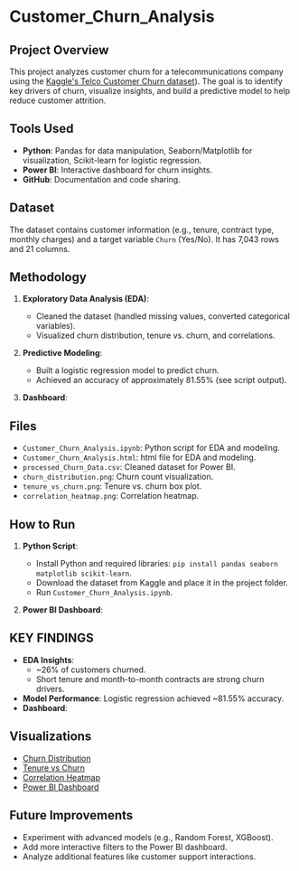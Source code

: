 # Customer_Churn_Analysis

## Project Overview
This project analyzes customer churn for a telecommunications company using the [Kaggle's Telco Customer Churn dataset](https://www.kaggle.com/datasets/blastchar/telco-customer-churn)). The goal is to identify key drivers of churn, visualize insights, and build a predictive model to help reduce customer attrition.

## Tools Used
- **Python**: Pandas for data manipulation, Seaborn/Matplotlib for visualization, Scikit-learn for logistic regression.
- **Power BI**: Interactive dashboard for churn insights.
- **GitHub**: Documentation and code sharing.

## Dataset
The dataset contains customer information (e.g., tenure, contract type, monthly charges) and a target variable `Churn` (Yes/No). It has 7,043 rows and 21 columns.

## Methodology
1. **Exploratory Data Analysis (EDA)**:
   - Cleaned the dataset (handled missing values, converted categorical variables).
   - Visualized churn distribution, tenure vs. churn, and correlations.
   
2. **Predictive Modeling**:
   - Built a logistic regression model to predict churn.
   - Achieved an accuracy of approximately 81.55% (see script output).

3. **Dashboard**:
   
     
## Files
- `Customer_Churn_Analysis.ipynb`: Python script for EDA and modeling.
- `Customer_Churn_Analysis.html`: html file for EDA and modeling.
- `processed_Churn_Data.csv`: Cleaned dataset for Power BI.
- `churn_distribution.png`: Churn count visualization.
- `tenure_vs_churn.png`: Tenure vs. churn box plot.
- `correlation_heatmap.png`: Correlation heatmap.
  

## How to Run
1. **Python Script**:
   - Install Python and required libraries: `pip install pandas seaborn matplotlib scikit-learn`.
   - Download the dataset from Kaggle and place it in the project folder.
   - Run `Customer_Churn_Analysis.ipynb`.

2. **Power BI Dashboard**:
  

## KEY FINDINGS
- **EDA Insights**:
  - ~26% of customers churned.
  - Short tenure and month-to-month contracts are strong churn drivers.
- **Model Performance**: Logistic regression achieved ~81.55% accuracy.
- **Dashboard**: 

## Visualizations
- [Churn Distribution](Visualizations/churn_distribution.png)
- [Tenure vs Churn](tenure_vs_churn.png)
- [Correlation Heatmap](Visualizations/Correlation_heatmap.png)
- [Power BI Dashboard]()

## Future Improvements
- Experiment with advanced models (e.g., Random Forest, XGBoost).
- Add more interactive filters to the Power BI dashboard.
- Analyze additional features like customer support interactions.
